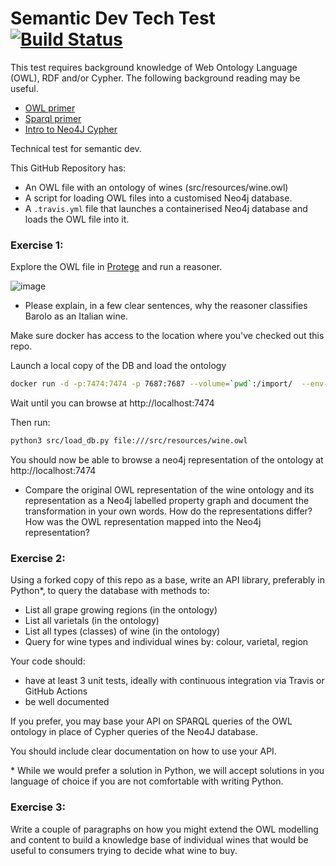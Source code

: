 # Semantic Dev Tech Test  [![Build Status](https://travis-ci.com/EBISPOT/semantic_dev_tech_test.svg?branch=main)](https://travis-ci.com/EBISPOT/semantic_dev_tech_test)

This test requires background knowledge of Web Ontology Language (OWL), RDF and/or Cypher. The following background reading may be useful.

* [OWL primer](https://www.w3.org/TR/owl2-primer/)
* [Sparql primer](https://docs.data.world/tutorials/sparql/)
* [Intro to Neo4J Cypher](https://neo4j.com/docs/getting-started/current/cypher-intro/patterns-in-practice/#cypher-intro-patterns-in-practice-matching-patterns)


Technical test for semantic dev.

This GitHub Repository has:

 *  An OWL file with an ontology of wines (src/resources/wine.owl)
 *  A script for loading OWL files into a customised Neo4j database.
 *  A `.travis.yml` file that launches a containerised Neo4j database and loads the OWL file into it.
 

### Exercise 1:

Explore the OWL file in [Protege](http://protegeproject.github.io/protege/installation/) and run a reasoner.

![image](https://user-images.githubusercontent.com/112839/97699007-60bd2f00-1aa1-11eb-8e1a-ab8a5b1c98ac.png)

* Please explain, in a few clear sentences, why the reasoner classifies Barolo as an Italian wine.

Make sure docker has access to the location where you've checked out this repo.

Launch a local copy of the DB and load the ontology

```sh
docker run -d -p:7474:7474 -p 7687:7687 --volume=`pwd`:/import/  --env-file ./src/resources/env.list matentzn/vfb-prod
```

Wait until you can browse at http://localhost:7474

Then run:

```sh
python3 src/load_db.py file:///src/resources/wine.owl
```

You should now be able to browse a neo4j representation of the ontology at http://localhost:7474

* Compare the original OWL representation of the wine ontology and its representation as a Neo4j labelled property graph and document the transformation in your own words. How do the representations differ? How was the OWL representation mapped into the Neo4j representation?

### Exercise 2: 

Using a forked copy of this repo as a base, write an API library, preferably in Python\*, to query the database with methods to:

* List all grape growing regions (in the ontology)
* List all varietals  (in the ontology)
* List all types (classes) of wine  (in the ontology)
* Query for wine types and individual wines by: colour, varietal, region

Your code should:
  * have at least 3 unit tests, ideally with continuous integration via Travis or GitHub Actions
  * be well documented

If you prefer, you may base your API on SPARQL queries of the OWL ontology in place of Cypher queries of the Neo4J database.

You should include clear documentation on how to use your API.

\* While we would prefer a solution in Python, we will accept solutions in you language of choice if you are not comfortable with writing Python.

### Exercise 3:

Write a couple of paragraphs on how you might extend the OWL modelling and content to build a knowledge base of individual wines that would be useful to consumers trying to decide what wine to buy.
